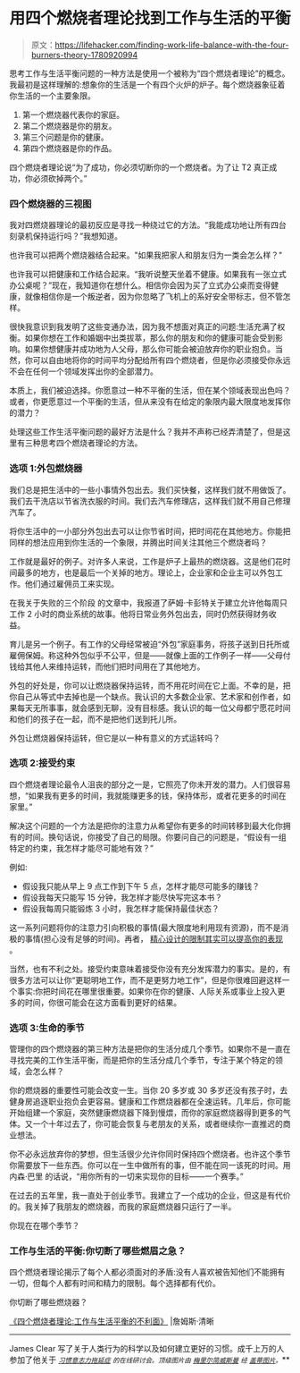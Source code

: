 # 用四个燃烧者理论找到工作与生活的平衡

> 原文：<https://lifehacker.com/finding-work-life-balance-with-the-four-burners-theory-1780920994>

思考工作与生活平衡问题的一种方法是使用一个被称为“四个燃烧者理论”的概念。我最初是这样理解的:想象你的生活是一个有四个火炉的炉子。每个燃烧器象征着你生活的一个主要象限。



1.  第一个燃烧器代表你的家庭。
2.  第二个燃烧器是你的朋友。
3.  第三个问题是你的健康。
4.  第四个燃烧器是你的作品。

四个燃烧者理论说“为了成功，你必须切断你的一个燃烧者。为了让 T2 真正成功，你必须砍掉两个。”

### **四个燃烧器的三视图**

我对四燃烧器理论的最初反应是寻找一种绕过它的方法。“我能成功地让所有四台刻录机保持运行吗？”我想知道。

也许我可以把两个燃烧器结合起来。"如果我把家人和朋友归为一类会怎么样？"

也许我可以把健康和工作结合起来。“我听说整天坐着不健康。如果我有一张立式办公桌呢？”现在，我知道你在想什么。相信你会因为买了立式办公桌而变得健康，就像相信你是一个叛逆者，因为你忽略了飞机上的系好安全带标志，但不管怎样。

很快我意识到我发明了这些变通办法，因为我不想面对真正的问题:生活充满了权衡。如果你想在工作和婚姻中出类拔萃，那么你的朋友和你的健康可能会受到影响。如果你想健康并成功地为人父母，那么你可能会被迫放弃你的职业抱负。当然，你可以自由地将你的时间平均分配给所有四个燃烧者，但是你必须接受你永远不会在任何一个领域发挥出你的全部潜力。

本质上，我们被迫选择。你愿意过一种不平衡的生活，但在某个领域表现出色吗？或者，你更愿意过一个平衡的生活，但从来没有在给定的象限内最大限度地发挥你的潜力？

处理这些工作生活平衡问题的最好方法是什么？我并不声称已经弄清楚了，但是这里有三种思考四个燃烧者理论的方法。

### **选项 1:外包燃烧器**

我们总是把生活中的一些小事情外包出去。我们买快餐，这样我们就不用做饭了。我们去干洗店以节省洗衣服的时间。我们去汽车修理店，这样我们就不用自己修理汽车了。

将你生活中的一小部分外包出去可以让你节省时间，把时间花在其他地方。你能把同样的想法应用到你生活的一个象限，并腾出时间关注其他三个燃烧者吗？

工作就是最好的例子。对许多人来说，工作是炉子上最热的燃烧器。这是他们花时间最多的地方，也是最后一个关掉的地方。理论上，企业家和企业主可以外包工作。他们通过雇佣员工来实现。

在我关于失败的三个阶段 的文章中，我报道了萨姆·卡彭特关于建立允许他每周只工作 2 小时的商业系统的故事。他将日常业务外包出去，同时仍然获得财务收益。

育儿是另一个例子。有工作的父母经常被迫“外包”家庭事务，将孩子送到日托所或雇佣保姆。称这种外包似乎不公平，但是——就像上面的工作例子一样——父母付钱给其他人来维持运转，而他们把时间用在了其他地方。

外包的好处是，你可以让燃烧器保持运转，而不用花时间在它上面。不幸的是，把你自己从等式中去掉也是一个缺点。我认识的大多数企业家、艺术家和创作者，如果每天无所事事，就会感到无聊，没有目标感。我认识的每一位父母都宁愿花时间和他们的孩子在一起，而不是把他们送到托儿所。

外包让燃烧器保持运转，但它是以一种有意义的方式运转吗？

### **选项 2:接受约束**

四个燃烧者理论最令人沮丧的部分之一是，它照亮了你未开发的潜力。人们很容易想，“如果我有更多的时间，我就能赚更多的钱，保持体形，或者花更多的时间在家里。”

解决这个问题的一个方法是把你的注意力从希望你有更多的时间转移到最大化你拥有的时间。换句话说，你接受了自己的局限。你要问自己的问题是，“假设有一组特定的约束，我怎样才能尽可能地有效？”

例如:

*   假设我只能从早上 9 点工作到下午 5 点，怎样才能尽可能多的赚钱？
*   假设我每天只能写 15 分钟，我怎样才能尽快写完这本书？
*   假设我每周只能锻炼 3 小时，我怎样才能保持最佳状态？

这一系列问题将你的注意力引向积极的事情(最大限度地利用现有资源)，而不是消极的事情(担心没有足够的时间)。再者， [精心设计的限制其实可以提高你的表现](http://jamesclear.com/futsal) 。

当然，也有不利之处。接受约束意味着接受你没有充分发挥潜力的事实。是的，有很多方法可以让你“更聪明地工作，而不是更努力地工作”，但是你很难回避这样一个事实:你把时间花在哪里很重要。如果你在你的健康、人际关系或事业上投入更多的时间，你很可能会在这方面看到更好的结果。

### 选项 3:生命的季节

管理你的四个燃烧器的第三种方法是把你的生活分成几个季节。如果你不是一直在寻找完美的工作生活平衡，而是把你的生活分成几个季节，专注于某个特定的领域，会怎么样？

你的燃烧器的重要性可能会改变一生。当你 20 多岁或 30 多岁还没有孩子时，去健身房追逐职业抱负会更容易。健康和工作燃烧器都在全速运转。几年后，你可能开始组建一个家庭，突然健康燃烧器下降到慢煨，而你的家庭燃烧器得到更多的气体。又一个十年过去了，你可能会恢复与老朋友的关系，或者继续你一直推迟的商业想法。

你不必永远放弃你的梦想，但生活很少允许你同时保持四个燃烧者。也许这个季节你需要放下一些东西。你可以在一生中做所有的事，但不能在同一该死的时间。用内森·巴里 的话说，“用你所有的一切来实现你的目标——一个赛季。”

在过去的五年里，我一直处于创业季节。我建立了一个成功的企业，但这是有代价的。我关掉了我朋友的燃烧器，而我的家庭燃烧器只运行了一半。

你现在在哪个季节？

### 工作与生活的平衡:你切断了哪些燃眉之急？

四个燃烧者理论揭示了每个人都必须面对的矛盾:没有人喜欢被告知他们不能拥有一切，但每个人都有时间和精力的限制。每个选择都有代价。

你切断了哪些燃烧器？

[《四个燃烧者理论:工作与生活平衡的不利面》](http://jamesclear.com/four-burners-theory) |詹姆斯·清晰

* * *

James Clear 写了关于人类行为的科学以及如何建立更好的习惯。成千上万的人参加了他关于 [<small>*习惯*</small>](http://jamesclear.com/seminars/habits)<small></small>*[<small>*意志力*</small>](http://jamesclear.com/seminars/willpower)<small></small>*[<small>*拖延症*</small>](http://jamesclear.com/seminars/procrastination) <small>*的在线研讨会。顶级图片由*</small> [<small>*梅里尔简威斯曼*</small>](http://www.gettyimages.com/search/photographer?family=creative&photographer=Meriel+Jane+Waissman) <small>*经*</small> [<small>*盖蒂图片*</small>](http://www.gettyimages.com/license/165800376http://www.gettyimages.com/license/165800376)<small>*。*</small>**